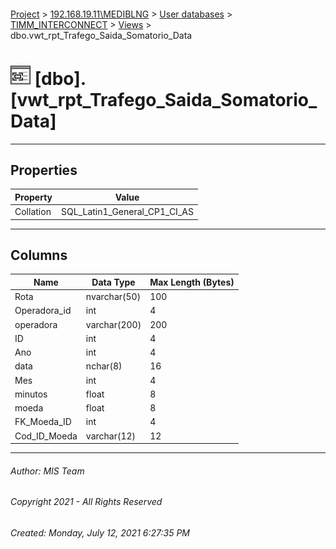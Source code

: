 #### 

[Project](../../../../index.md) > [192.168.19.11\\MEDIBLNG](../../../index.md) > [User databases](../../index.md) > [TIMM_INTERCONNECT](../index.md) > [Views](Views.md) > dbo.vwt_rpt_Trafego_Saida_Somatorio_Data

# ![Views](../../../../Images/View32.png) [dbo].[vwt_rpt_Trafego_Saida_Somatorio_Data]

---

## <a name="#properties"></a>Properties

| Property | Value |
|---|---|
| Collation | SQL_Latin1_General_CP1_CI_AS |


---

## <a name="#columns"></a>Columns

| Name | Data Type | Max Length (Bytes) |
|---|---|---|
| Rota | nvarchar(50) | 100 |
| Operadora_id | int | 4 |
| operadora | varchar(200) | 200 |
| ID | int | 4 |
| Ano | int | 4 |
| data | nchar(8) | 16 |
| Mes | int | 4 |
| minutos | float | 8 |
| moeda | float | 8 |
| FK_Moeda_ID | int | 4 |
| Cod_ID_Moeda | varchar(12) | 12 |


---

###### Author:  MIS Team

###### Copyright 2021 - All Rights Reserved

###### Created: Monday, July 12, 2021 6:27:35 PM

